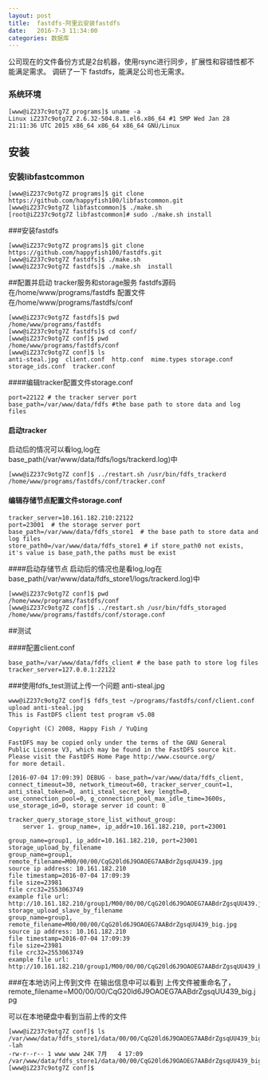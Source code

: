 ```yaml
---
layout: post
title:  fastdfs-阿里云安装fastdfs
date:   2016-7-3 11:34:00
categories: 数据库
---
```

公司现在的文件备份方式是2台机器，使用rsync进行同步，扩展性和容错性都不能满足需求。
调研了一下 fastdfs，能满足公司也无需求。

### 系统环境
```
[www@iZ237c9otg7Z programs]$ uname -a
Linux iZ237c9otg7Z 2.6.32-504.8.1.el6.x86_64 #1 SMP Wed Jan 28 21:11:36 UTC 2015 x86_64 x86_64 x86_64 GNU/Linux
```

## 安装
### 安装libfastcommon
```
[www@iZ237c9otg7Z programs]$ git clone https://github.com/happyfish100/libfastcommon.git
[www@iZ237c9otg7Z libfastcommon]$ ./make.sh 
[root@iZ237c9otg7Z libfastcommon]# sudo ./make.sh install
```

###安装fastdfs
```
[www@iZ237c9otg7Z programs]$ git clone https://github.com/happyfish100/fastdfs.git
[www@iZ237c9otg7Z fastdfs]$ ./make.sh 
[www@iZ237c9otg7Z fastdfs]$ ./make.sh  install
```


##配置并启动 tracker服务和storage服务
fastdfs源码在/home/www/programs/fastdfs
配置文件在/home/www/programs/fastdfs/conf

```
[www@iZ237c9otg7Z fastdfs]$ pwd
/home/www/programs/fastdfs
[www@iZ237c9otg7Z fastdfs]$ cd conf/
[www@iZ237c9otg7Z conf]$ pwd
/home/www/programs/fastdfs/conf
[www@iZ237c9otg7Z conf]$ ls
anti-steal.jpg  client.conf  http.conf  mime.types storage.conf  storage_ids.conf  tracker.conf

```
####编辑tracker配置文件storage.conf
``` 
port=22122 # the tracker server port
base_path=/var/www/data/fdfs #the base path to store data and log files
```
#### 启动tracker
启动后的情况可以看log,log在base_path(/var/www/data/fdfs/logs/trackerd.log)中

```
[www@iZ237c9otg7Z conf]$ ../restart.sh /usr/bin/fdfs_trackerd /home/www/programs/fastdfs/conf/tracker.conf 
```


#### 编辑存储节点配置文件storage.conf

```
tracker_server=10.161.182.210:22122
port=23001  # the storage server port
base_path=/var/www/data/fdfs_store1  # the base path to store data and log files
store_path0=/var/www/data/fdfs_store1 # if store_path0 not exists, it's value is base_path,the paths must be exist
```
####启动存储节点
启动后的情况也是看log,log在base_path(/var/www/data/fdfs_store1/logs/trackerd.log)中


```
[www@iZ237c9otg7Z conf]$ pwd
/home/www/programs/fastdfs/conf
[www@iZ237c9otg7Z conf]$ ../restart.sh /usr/bin/fdfs_storaged /home/www/programs/fastdfs/conf/storage.conf 
```

##测试

####配置client.conf
```
base_path=/var/www/data/fdfs_client # the base path to store log files
tracker_server=127.0.0.1:22122
```
###使用fdfs_test测试上传一个问题 anti-steal.jpg  
```
www@iZ237c9otg7Z conf]$ fdfs_test ~/programs/fastdfs/conf/client.conf upload anti-steal.jpg   
This is FastDFS client test program v5.08

Copyright (C) 2008, Happy Fish / YuQing

FastDFS may be copied only under the terms of the GNU General
Public License V3, which may be found in the FastDFS source kit.
Please visit the FastDFS Home Page http://www.csource.org/ 
for more detail.

[2016-07-04 17:09:39] DEBUG - base_path=/var/www/data/fdfs_client, connect_timeout=30, network_timeout=60, tracker_server_count=1, anti_steal_token=0, anti_steal_secret_key length=0, use_connection_pool=0, g_connection_pool_max_idle_time=3600s, use_storage_id=0, storage server id count: 0

tracker_query_storage_store_list_without_group: 
	server 1. group_name=, ip_addr=10.161.182.210, port=23001

group_name=group1, ip_addr=10.161.182.210, port=23001
storage_upload_by_filename
group_name=group1, remote_filename=M00/00/00/CqG20ld6J9OAOEG7AABdrZgsqUU439.jpg
source ip address: 10.161.182.210
file timestamp=2016-07-04 17:09:39
file size=23981
file crc32=2553063749
example file url: http://10.161.182.210/group1/M00/00/00/CqG20ld6J9OAOEG7AABdrZgsqUU439.jpg
storage_upload_slave_by_filename
group_name=group1, remote_filename=M00/00/00/CqG20ld6J9OAOEG7AABdrZgsqUU439_big.jpg
source ip address: 10.161.182.210
file timestamp=2016-07-04 17:09:39
file size=23981
file crc32=2553063749
example file url: http://10.161.182.210/group1/M00/00/00/CqG20ld6J9OAOEG7AABdrZgsqUU439_big.jpg
```
###在本地访问上传到文件
在输出信息中可以看到 上传文件被重命名了，remote_filename=M00/00/00/CqG20ld6J9OAOEG7AABdrZgsqUU439_big.jpg

可以在本地硬盘中看到当前上传的文件

```
[www@iZ237c9otg7Z conf]$ ls /var/www/data/fdfs_store1/data/00/00/CqG20ld6J9OAOEG7AABdrZgsqUU439_big.jpg -lah
-rw-r--r-- 1 www www 24K 7月   4 17:09 /var/www/data/fdfs_store1/data/00/00/CqG20ld6J9OAOEG7AABdrZgsqUU439_big.jpg
[www@iZ237c9otg7Z conf]$ 

```



<div class="ds-thread" data-thread-key="11" data-title="moosefs-阿里云安装moosefs" data-url="https://quietlistener.github.io/ruby/2016/07/03/rmoosefs-阿里云安装moosefs.html"></div>
       
<script type="text/javascript">
        var duoshuoQuery = {short_name:"quietlistener"};
	(function() {
		var ds = document.createElement('script');
		ds.type = 'text/javascript';ds.async = true;
		ds.src = (document.location.protocol == 'https:' ? 'https:' : 'http:') + '//static.duoshuo.com/embed.js';
		ds.charset = 'UTF-8';
		(document.getElementsByTagName('head')[0] 
		 || document.getElementsByTagName('body')[0]).appendChild(ds);
	})();
</script>
